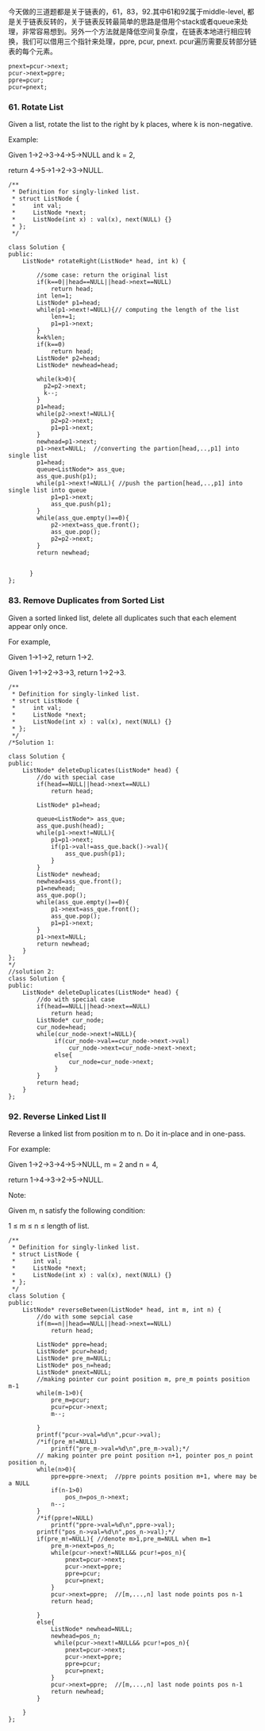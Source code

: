 今天做的三道题都是关于链表的，61，83，92.其中61和92属于middle-level, 都是关于链表反转的，关于链表反转最简单的思路是借用个stack或者queue来处理，非常容易想到。另外一个方法就是降低空间复杂度，在链表本地进行相应转换，我们可以借用三个指针来处理，ppre, pcur, pnext. pcur遍历需要反转部分链表的每个元素。 
```
pnext=pcur->next;
pcur->next=ppre;
ppre=pcur;
pcur=pnext;
```


### 61. Rotate List
Given a list, rotate the list to the right by k places, where k is non-negative.

Example:

Given 1->2->3->4->5->NULL and k = 2,

return 4->5->1->2->3->NULL.
```
/**
 * Definition for singly-linked list.
 * struct ListNode {
 *     int val;
 *     ListNode *next;
 *     ListNode(int x) : val(x), next(NULL) {}
 * };
 */

class Solution {
public:
    ListNode* rotateRight(ListNode* head, int k) {
        
        //some case: return the original list
        if(k==0||head==NULL||head->next==NULL)
            return head;
        int len=1;
        ListNode* p1=head;
        while(p1->next!=NULL){// computing the length of the list
            len+=1;
            p1=p1->next;
        }
        k=k%len;
        if(k==0)
            return head;
        ListNode* p2=head;
        ListNode* newhead=head;
        
        while(k>0){
          p2=p2->next;
          k--;
        }
        p1=head;
        while(p2->next!=NULL){
            p2=p2->next;
            p1=p1->next;
        }
        newhead=p1->next; 
        p1->next=NULL;  //converting the partion[head,..,p1] into single list
        p1=head;
        queue<ListNode*> ass_que;
        ass_que.push(p1);
        while(p1->next!=NULL){ //push the partion[head,..,p1] into single list into queue 
            p1=p1->next;
            ass_que.push(p1);
        }
        while(ass_que.empty()==0){
            p2->next=ass_que.front();
            ass_que.pop();
            p2=p2->next;
        }
        return newhead;     
        
        
      }
};
```
### 83. Remove Duplicates from Sorted List

Given a sorted linked list, delete all duplicates such that each element appear only once.

For example,

Given 1->1->2, return 1->2.

Given 1->1->2->3->3, return 1->2->3.
```
/**
 * Definition for singly-linked list.
 * struct ListNode {
 *     int val;
 *     ListNode *next;
 *     ListNode(int x) : val(x), next(NULL) {}
 * };
 */
/*Solution 1:

class Solution {
public:
    ListNode* deleteDuplicates(ListNode* head) {
        //do with special case
        if(head==NULL||head->next==NULL)
            return head;
  
        ListNode* p1=head;
        
        queue<ListNode*> ass_que;
        ass_que.push(head);
        while(p1->next!=NULL){
            p1=p1->next;
            if(p1->val!=ass_que.back()->val){
                ass_que.push(p1);       
            }  
        }
        ListNode* newhead;
        newhead=ass_que.front();
        p1=newhead;
        ass_que.pop();
        while(ass_que.empty()==0){
            p1->next=ass_que.front();
            ass_que.pop();
            p1=p1->next; 
        }
        p1->next=NULL;
        return newhead;
    }
};
*/
//solution 2:
class Solution {
public:
    ListNode* deleteDuplicates(ListNode* head) {
        //do with special case
        if(head==NULL||head->next==NULL)
            return head;
        ListNode* cur_node;
        cur_node=head;
        while(cur_node->next!=NULL){
             if(cur_node->val==cur_node->next->val)
                 cur_node->next=cur_node->next->next;
             else{
                 cur_node=cur_node->next;
             }      
        }
        return head; 
    }
};
```

### 92. Reverse Linked List II
Reverse a linked list from position m to n. Do it in-place and in one-pass.

For example:

Given 1->2->3->4->5->NULL, m = 2 and n = 4,

return 1->4->3->2->5->NULL.

Note:

Given m, n satisfy the following condition:

1 ≤ m ≤ n ≤ length of list.

```
/**
 * Definition for singly-linked list.
 * struct ListNode {
 *     int val;
 *     ListNode *next;
 *     ListNode(int x) : val(x), next(NULL) {}
 * };
 */
class Solution {
public:
    ListNode* reverseBetween(ListNode* head, int m, int n) {
        //do with some sepcial case
        if(m==n||head==NULL||head->next==NULL)
            return head;

        ListNode* ppre=head;
        ListNode* pcur=head;
        ListNode* pre_m=NULL;
        ListNode* pos_n=head;
        ListNode* pnext=NULL;
        //making pointer cur point position m, pre_m points position m-1
        while(m-1>0){
            pre_m=pcur;
            pcur=pcur->next;
            m--;
           
        }
        printf("pcur->val=%d\n",pcur->val);
        /*if(pre_m!=NULL)
            printf("pre_m->val=%d\n",pre_m->val);*/
        // making pointer pre point position n+1, pointer pos_n point position n,
        while(n>0){
            ppre=ppre->next;  //ppre points position m+1, where may be a NULL
            if(n-1>0)
                pos_n=pos_n->next;
            n--;
        }
        /*if(ppre!=NULL)
            printf("ppre->val=%d\n",ppre->val);
        printf("pos_n->val=%d\n",pos_n->val);*/
        if(pre_m!=NULL){ //denote m>1,pre_m=NULL when m=1
            pre_m->next=pos_n; 
            while(pcur->next!=NULL&& pcur!=pos_n){
                pnext=pcur->next;
                pcur->next=ppre;
                ppre=pcur;
                pcur=pnext;
            }
            pcur->next=ppre;  //[m,...,n] last node points pos n-1
            return head;
            
        }
        else{
            ListNode* newhead=NULL;
            newhead=pos_n;
             while(pcur->next!=NULL&& pcur!=pos_n){
                pnext=pcur->next;
                pcur->next=ppre;
                ppre=pcur;
                pcur=pnext;
            }
            pcur->next=ppre;  //[m,...,n] last node points pos n-1
            return newhead;
        }
    
    }
};
```


